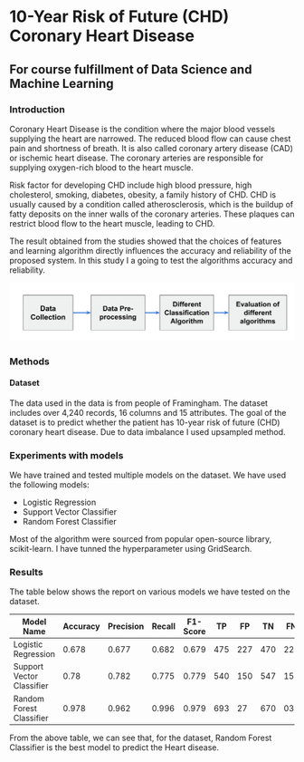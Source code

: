# 10-Year Risk of Future (CHD) Coronary Heart Disease
## For course fulfillment of Data Science and Machine Learning

### Introduction
Coronary Heart Disease is the condition where the major blood vessels supplying the heart are narrowed. The reduced blood flow can cause chest pain and shortness of breath. It is also called coronary artery disease (CAD) or ischemic heart disease. The coronary arteries are responsible for supplying oxygen-rich blood to the heart muscle. 

Risk factor for developing CHD include high blood pressure, high cholesterol, smoking, diabetes, obesity, a family history of CHD. CHD is usually caused by a condition called atherosclerosis, which is the buildup of fatty deposits on the inner walls of the coronary arteries. These plaques can restrict blood flow to the heart muscle, leading to CHD.

The result obtained from the studies showed that the choices of features and learning algorithm directly influences the accuracy and reliability of the proposed system. In this study I a going to test the algorithms accuracy and reliability. 

![alt text](image.png)

### Methods
#### Dataset
The data used in the data is from people of Framingham. The dataset includes over 4,240 records, 16 columns and 15 attributes. The goal of the dataset is to predict whether the patient has 10-year risk of future (CHD) coronary heart disease. Due to data imbalance I used upsampled method.

### Experiments with models
We have trained and tested multiple models on the dataset. We have used the following models:
- Logistic Regression
- Support Vector Classifier
- Random Forest Classifier


Most of the algorithm were sourced from popular open-source library, scikit-learn. I have tunned the hyperparameter using GridSearch.

### Results
The table below shows the report on various models we have tested on the dataset.

| Model Name               | Accuracy | Precision | Recall | F1-Score | TP | FP | TN | FN |
|--------------------------|----------|-----------|--------|----------|----|----|----|----|
| Logistic Regression      | 0.678    | 0.677     | 0.682  | 0.679    | 475| 227| 470| 221|
| Support Vector Classifier| 0.78     | 0.782     | 0.775  | 0.779    | 540| 150| 547| 156|
| Random Forest Classifier | 0.978    | 0.962     | 0.996  | 0.979    | 693| 27 | 670| 03 |


From the above table, we can see that, for the dataset, Random Forest Classifier is the best model to predict the Heart disease.
